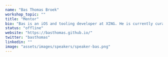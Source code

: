 ```yaml
---
name: "Bas Thomas Broek"
workshop_topic: ""
title: "Mentor"
bio: "Bas is an iOS and tooling developer at XING. He is currently curating Swift Weekly Brief and contributing to frameworks, apps and tooling in open source. He likes Swift and experimenting with other programming languages."
status: "offline"
website: "https://basthomas.github.io/"
twitter: "basthomas"
linkedin: ""
image: "assets/images/speakers/speaker-bas.png"
---
```

